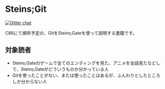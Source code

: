 Steins;Git
===========

[![Gitter chat](https://badges.gitter.im/o2project/steins-git.png)](https://gitter.im/o2project/steins-git)

C86にて頒布予定の、GitをSteins;Gateを使って説明する書籍です。

## 対象読者

- Steins;Gateのゲームで全てのエンディングを見た、アニメを全話見たなどして、Steins;Gateがどういうものか分かっている人
- Gitを使ったことがない、または使ったことはあるが、ふんわりとしたところしか分からない人
